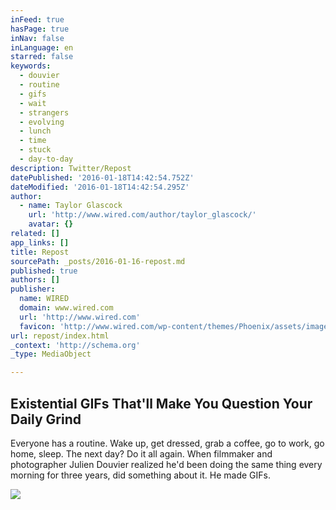 ```yaml
---
inFeed: true
hasPage: true
inNav: false
inLanguage: en
starred: false
keywords:
  - douvier
  - routine
  - gifs
  - wait
  - strangers
  - evolving
  - lunch
  - time
  - stuck
  - day-to-day
description: Twitter/Repost
datePublished: '2016-01-18T14:42:54.752Z'
dateModified: '2016-01-18T14:42:54.295Z'
author:
  - name: Taylor Glascock
    url: 'http://www.wired.com/author/taylor_glascock/'
    avatar: {}
related: []
app_links: []
title: Repost
sourcePath: _posts/2016-01-16-repost.md
published: true
authors: []
publisher:
  name: WIRED
  domain: www.wired.com
  url: 'http://www.wired.com'
  favicon: 'http://www.wired.com/wp-content/themes/Phoenix/assets/images/favicon.ico'
url: repost/index.html
_context: 'http://schema.org'
_type: MediaObject

---
```

<article style=""><h1>Existential GIFs That'll Make You Question Your Daily Grind</h1><p>Everyone has a routine. Wake up, get dressed, grab a coffee, go to work, go home, sleep. The next day? Do it all again. When filmmaker and photographer Julien Douvier realized he'd been doing the same thing every morning for three years, did something about it. He made GIFs.</p><img src="http://www.wired.com/wp-content/uploads/2015/10/Douvier_01-1200x630-e1445275487263.jpg" /></article>